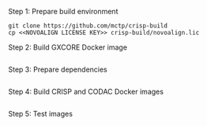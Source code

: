 
Step 1: Prepare build environment
```
git clone https://github.com/mctp/crisp-build
cp <<NOVOALIGN LICENSE KEY>> crisp-build/novoalign.lic

```

Step 2: Build GXCORE Docker image
```
```

Step 3: Prepare dependencies
```
```

Step 4: Build CRISP and CODAC Docker images
```
```

Step 5: Test images
```
```

